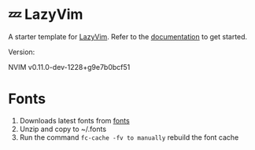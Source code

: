 # 💤 LazyVim

A starter template for [LazyVim](https://github.com/LazyVim/LazyVim).
Refer to the [documentation](https://lazyvim.github.io/installation) to get started.

Version:

NVIM v0.11.0-dev-1228+g9e7b0bcf51

# Fonts

1) Downloads latest fonts from [fonts](https://www.nerdfonts.com/font-downloads)
2) Unzip and copy to ~/.fonts
3) Run the command ```fc-cache -fv to manually``` rebuild the font cache
